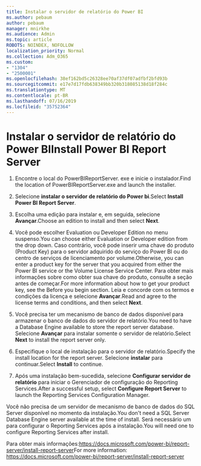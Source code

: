 ```yaml
---
title: Instalar o servidor de relatório do Power BI
ms.author: pebaum
author: pebaum
manager: mnirkhe
ms.audience: Admin
ms.topic: article
ROBOTS: NOINDEX, NOFOLLOW
localization_priority: Normal
ms.collection: Adm_O365
ms.custom:
- "1304"
- "2500001"
ms.openlocfilehash: 38ef162bd5c26328ee70af37df07adfbf2bfd93b
ms.sourcegitcommit: e17e7d17fdb638349bb320b318085138d18f284c
ms.translationtype: MT
ms.contentlocale: pt-BR
ms.lasthandoff: 07/16/2019
ms.locfileid: "35752364"
---
```

# <a name="install-power-bi-report-server"></a><span data-ttu-id="f8bfd-102">Instalar o servidor de relatório do Power BI</span><span class="sxs-lookup"><span data-stu-id="f8bfd-102">Install Power BI Report Server</span></span>

1. <span data-ttu-id="f8bfd-103">Encontre o local do PowerBIReportServer. exe e inicie o instalador.</span><span class="sxs-lookup"><span data-stu-id="f8bfd-103">Find the location of PowerBIReportServer.exe and launch the installer.</span></span>

2. <span data-ttu-id="f8bfd-104">Selecione **instalar o servidor de relatório do Power bi**.</span><span class="sxs-lookup"><span data-stu-id="f8bfd-104">Select **Install Power BI Report Server**.</span></span>

3. <span data-ttu-id="f8bfd-105">Escolha uma edição para instalar e, em seguida, selecione **Avançar**.</span><span class="sxs-lookup"><span data-stu-id="f8bfd-105">Choose an edition to install and then select **Next**.</span></span>

4. <span data-ttu-id="f8bfd-106">Você pode escolher Evaluation ou Developer Edition no menu suspenso.</span><span class="sxs-lookup"><span data-stu-id="f8bfd-106">You can choose either Evaluation or Developer edition from the drop down.</span></span>  <span data-ttu-id="f8bfd-107">Caso contrário, você pode inserir uma chave do produto (Product Key) para o servidor adquirido do serviço do Power BI ou do centro de serviços de licenciamento por volume.</span><span class="sxs-lookup"><span data-stu-id="f8bfd-107">Otherwise, you can enter a product key for the server that you acquired from either the Power BI service or the Volume License Service Center.</span></span> <span data-ttu-id="f8bfd-108">Para obter mais informações sobre como obter sua chave do produto, consulte a seção antes de começar.</span><span class="sxs-lookup"><span data-stu-id="f8bfd-108">For more information about how to get your product key, see the Before you begin section.</span></span> <span data-ttu-id="f8bfd-109">Leia e concorde com os termos e condições da licença e selecione **Avançar**.</span><span class="sxs-lookup"><span data-stu-id="f8bfd-109">Read and agree to the license terms and conditions, and then select **Next**.</span></span>

5. <span data-ttu-id="f8bfd-110">Você precisa ter um mecanismo de banco de dados disponível para armazenar o banco de dados do servidor de relatório.</span><span class="sxs-lookup"><span data-stu-id="f8bfd-110">You need to have a Database Engine available to store the report server database.</span></span> <span data-ttu-id="f8bfd-111">Selecione **Avançar** para instalar somente o servidor de relatório.</span><span class="sxs-lookup"><span data-stu-id="f8bfd-111">Select **Next** to install the report server only.</span></span>

6. <span data-ttu-id="f8bfd-112">Especifique o local de instalação para o servidor de relatório.</span><span class="sxs-lookup"><span data-stu-id="f8bfd-112">Specify the install location for the report server.</span></span> <span data-ttu-id="f8bfd-113">Selecione **instalar** para continuar.</span><span class="sxs-lookup"><span data-stu-id="f8bfd-113">Select **Install** to continue.</span></span>

7. <span data-ttu-id="f8bfd-114">Após uma instalação bem-sucedida, selecione **Configurar servidor de relatório** para iniciar o Gerenciador de configuração do Reporting Services.</span><span class="sxs-lookup"><span data-stu-id="f8bfd-114">After a successful setup, select **Configure Report Server** to launch the Reporting Services Configuration Manager.</span></span>

<span data-ttu-id="f8bfd-115">Você não precisa de um servidor de mecanismo de banco de dados do SQL Server disponível no momento da instalação.</span><span class="sxs-lookup"><span data-stu-id="f8bfd-115">You don't need a SQL Server Database Engine server available at the time of install.</span></span> <span data-ttu-id="f8bfd-116">Será necessário um para configurar o Reporting Services após a instalação.</span><span class="sxs-lookup"><span data-stu-id="f8bfd-116">You will need one to configure Reporting Services after install.</span></span>

<span data-ttu-id="f8bfd-117">Para obter mais informações:https://docs.microsoft.com/power-bi/report-server/install-report-server</span><span class="sxs-lookup"><span data-stu-id="f8bfd-117">For more information: https://docs.microsoft.com/power-bi/report-server/install-report-server</span></span>
